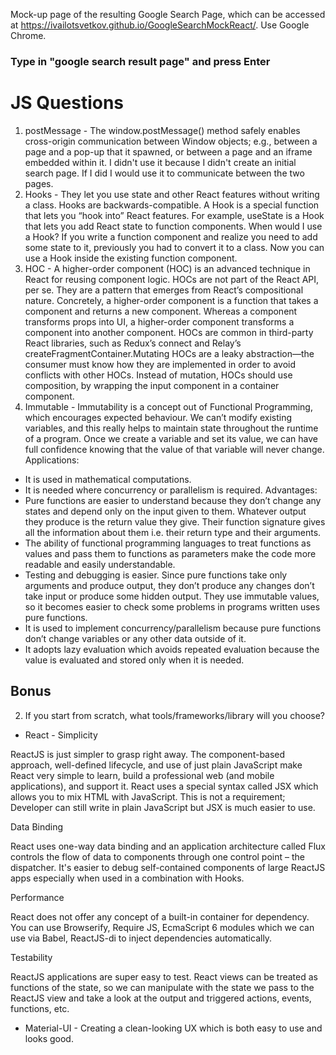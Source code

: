 Mock-up page of the resulting Google Search Page, which can be accessed at https://ivailotsvetkov.github.io/GoogleSearchMockReact/. Use Google Chrome.
### Type in "google search result page" and press Enter
# JS Questions
1. postMessage - The window.postMessage() method safely enables cross-origin communication between Window objects; e.g., between a page and a pop-up that it spawned, or between a page and an iframe embedded within it. I didn't use it because I didn't create an initial search page. If I did I would use it to communicate between the two pages.
2. Hooks - They let you use state and other React features without writing a class. Hooks are backwards-compatible. A Hook is a special function that lets you “hook into” React features. For example, useState is a Hook that lets you add React state to function components. When would I use a Hook? If you write a function component and realize you need to add some state to it, previously you had to convert it to a class. Now you can use a Hook inside the existing function component.
3. HOC - A higher-order component (HOC) is an advanced technique in React for reusing component logic. HOCs are not part of the React API, per se. They are a pattern that emerges from React’s compositional nature. Concretely, a higher-order component is a function that takes a component and returns a new component. Whereas a component transforms props into UI, a higher-order component transforms a component into another component. HOCs are common in third-party React libraries, such as Redux’s connect and Relay’s createFragmentContainer.Mutating HOCs are a leaky abstraction—the consumer must know how they are implemented in order to avoid conflicts with other HOCs. Instead of mutation, HOCs should use composition, by wrapping the input component in a container component.
4. Immutable - Immutability is a concept out of Functional Programming, which encourages expected behaviour. We can’t modify existing variables, and this really helps to maintain state throughout the runtime of a program. Once we create a variable and set its value, we can have full confidence knowing that the value of that variable will never change.
Applications:
* It is used in mathematical computations.
* It is needed where concurrency or parallelism is required.
Advantages:
* Pure functions are easier to understand because they don’t change any states and depend only on the input given to them. Whatever output they produce is the return value they give. Their function signature gives all the information about them i.e. their return type and their arguments.
* The ability of functional programming languages to treat functions as values and pass them to functions as parameters make the code more readable and easily understandable.
* Testing and debugging is easier. Since pure functions take only arguments and produce output, they don’t produce any changes don’t take input or produce some hidden output. They use immutable values, so it becomes easier to check some problems in programs written uses pure functions.
* It is used to implement concurrency/parallelism because pure functions don’t change variables or any other data outside of it.
* It adopts lazy evaluation which avoids repeated evaluation because the value is evaluated and stored only when it is needed.
## Bonus
2. If you start from scratch, what tools/frameworks/library will you choose?
* React - Simplicity

ReactJS is just simpler to grasp right away. The component-based approach, well-defined lifecycle, and use of just plain JavaScript make React very simple to learn, build a professional web (and mobile applications), and support it. React uses a special syntax called JSX which allows you to mix HTML with JavaScript. This is not a requirement; Developer can still write in plain JavaScript but JSX is much easier to use.

Data Binding
 
React uses one-way data binding and an application architecture called Flux controls the flow of data to components through one control point – the dispatcher. It's easier to debug self-contained components of large ReactJS apps especially when used in a combination with Hooks.

Performance
 
React does not offer any concept of a built-in container for dependency. You can use Browserify, Require JS, EcmaScript 6 modules which we can use via Babel, ReactJS-di to inject dependencies automatically.

Testability
 
ReactJS applications are super easy to test. React views can be treated as functions of the state, so we can manipulate with the state we pass to the ReactJS view and take a look at the output and triggered actions, events, functions, etc.

* Material-UI - Creating a clean-looking UX which is both easy to use and looks good.
